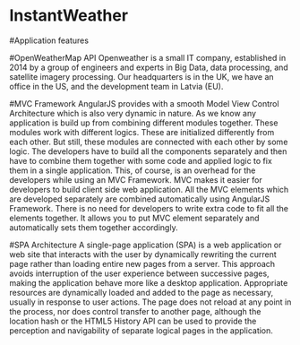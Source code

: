 # InstantWeather
#Application features

#OpenWeatherMap API
Openweather is a small IT company, established in 2014 by a group of engineers and experts in Big Data, data processing, and satellite imagery processing. Our headquarters is in the UK, we have an office in the US, and the development team in Latvia (EU).


#MVC Framework
AngularJS provides with a smooth Model View Control Architecture which is also very dynamic in nature. As we know any application is build up from combining different modules together. These modules work with different logics. These are initialized differently from each other. But still, these modules are connected with each other by some logic. The developers have to build all the components separately and then have to combine them together with some code and applied logic to fix them in a single application. This, of course, is an overhead for the developers while using an MVC Framework. MVC makes it easier for developers to build client side web application. All the MVC elements which are developed separately are combined automatically using AngularJS Framework. There is no need for developers to write extra code to fit all the elements together. It allows you to put MVC element separately and automatically sets them together accordingly.


#SPA Architecture
A single-page application (SPA) is a web application or web site that interacts with the user by dynamically rewriting the current page rather than loading entire new pages from a server. This approach avoids interruption of the user experience between successive pages, making the application behave more like a desktop application. Appropriate resources are dynamically loaded and added to the page as necessary, usually in response to user actions. The page does not reload at any point in the process, nor does control transfer to another page, although the location hash or the HTML5 History API can be used to provide the perception and navigability of separate logical pages in the application.
